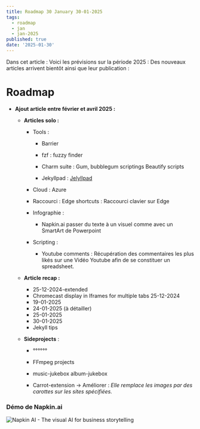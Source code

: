 ```yaml
---
title: Roadmap 30 January 30-01-2025
tags:
  - roadmap
  - jan
  - jan-2025
published: true
date: '2025-01-30'
---
```

Dans cet article : Voici les prévisions sur la période 2025 : Des nouveaux articles arrivent bientôt ainsi que leur publication :

# Roadmap

*   **Ajout article entre février et avril 2025 :**
    
    *   **Articles solo :**
        
        *   Tools :
            
            *   Barrier
                
            *   fzf : fuzzy finder
                
            *   Charm suite : Gum, bubblegum scriptings Beautify scripts
            *   Jekyllpad : [Jelyllpad](https://www.jekyllpad.com/)
                
        *   Cloud : Azure
            
        *   Raccourci : Edge shortcuts : Raccourci clavier sur Edge
            
        *   Infographie :
            
            *   Napkin.ai passer du texte à un visuel comme avec un SmartArt de Powerpoint
                
        *   Scripting :
            
            *   Youtube comments : Récupération des commentaires les plus likés sur une Vidéo Youtube afin de se constituer un spreadsheet.
                
      [](url)      
    *   **Article recap :**
        *   25-12-2024-extended
        *   Chromecast display in Iframes for multiple tabs  25-12-2024       
        *   19-01-2025
        *   24-01-2025 (à détailler)
        *   25-01-2025
        *   30-01-2025
        *   Jekyll tips 

        
            
    *   **Sideprojects** :
        
        *   °°°°°°
            
        *   FFmpeg projects
            
        *   music-jukebox album-jukebox
            
        *   Carrot-extension -> Améliorer : _Elle remplace les images par des carottes sur les sites spécifiées._
            

### Démo de Napkin.ai

  
![Napkin AI - The visual AI for business storytelling](https://www.napkin.ai/assets/v5/gallery/row_2/row_2_04.svg)

